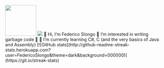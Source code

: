<img src="https://avatars.githubusercontent.com/u/73640124?v=4" width="100"/>   
<img src = "https://komarev.com/ghpvc/?username=FedericoSlongo">  
👋 Hi, I’m Federico Slongo 💖 I’m interested in writing garbage code 💖 🌱 I’m currently learning C#, C (and the very basics of Java and Assembly)     
[![GitHub stats](http://github-readme-streak-stats.herokuapp.com?user=FedericoSlongo&theme=dark&background=000000)]  (https://git.io/streak-stats)
